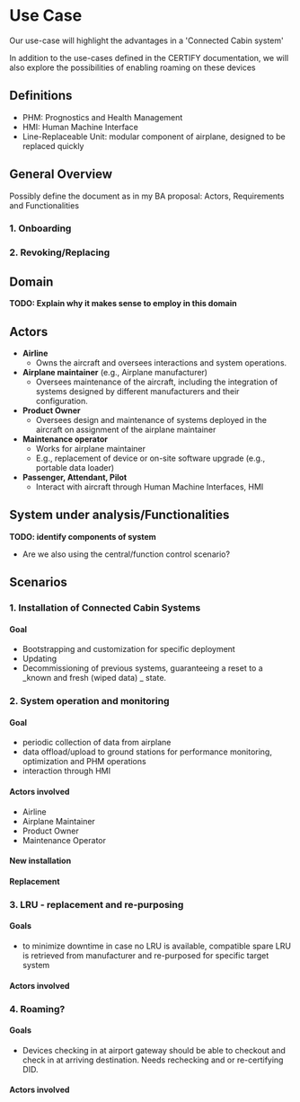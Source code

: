 # Use Case

Our use-case will highlight the advantages in a 'Connected Cabin system'

In addition to the use-cases defined in the CERTIFY documentation, we will also explore the
possibilities of enabling roaming on these devices

## Definitions

- PHM: Prognostics and Health Management
- HMI: Human Machine Interface
- Line-Replaceable Unit: modular component of airplane, designed to be replaced quickly

## General Overview


Possibly define the document as in my BA proposal: Actors, Requirements and Functionalities

### 1. Onboarding

### 2. Revoking/Replacing

## Domain

**TODO: Explain why it makes sense to employ in this domain**

## Actors

- **Airline**
  - Owns the aircraft and oversees interactions and system operations.
- **Airplane maintainer** (e.g., Airplane manufacturer)
  - Oversees maintenance of the aircraft, including the integration of systems designed by different
    manufacturers and their configuration.
- **Product Owner**
  - Oversees design and maintenance of systems deployed in the aircraft on assignment of the
    airplane maintainer
- **Maintenance operator**
  - Works for airplane maintainer
  - E.g., replacement of device or on-site software upgrade (e.g., portable data loader)
- **Passenger, Attendant, Pilot**
  - Interact with aircraft through Human Machine Interfaces, HMI

## System under analysis/Functionalities

**TODO: identify components of system**

- Are we also using the central/function control scenario?

## Scenarios

### 1. Installation of Connected Cabin Systems

#### Goal

- Bootstrapping and customization for specific deployment
- Updating
- Decommissioning of previous systems, guaranteeing a reset to a _known and fresh (wiped data) _
  state.

### 2. System operation and monitoring

#### Goal

- periodic collection of data from airplane
- data offload/upload to ground stations for performance monitoring, optimization and PHM operations
- interaction through HMI

#### Actors involved

- Airline
- Airplane Maintainer
- Product Owner
- Maintenance Operator

#### New installation

#### Replacement

### 3. LRU - replacement and re-purposing

#### Goals

- to minimize downtime in case no LRU is available, compatible spare LRU is retrieved from
  manufacturer and re-purposed for specific target system

#### Actors involved

### 4. Roaming?

#### Goals

- Devices checking in at airport gateway should be able to checkout and check in at arriving
  destination. Needs rechecking and or re-certifying DID.

#### Actors involved

